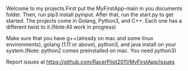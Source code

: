 Welcome to my projects.First put the MyFirstApp-main in you documents folder. Then, run pip3 install pyinput. After that, run the start.py to get started. The projects come in Golang, Python3, and C++. Each one has a different twist to it.(Note:All work in progress)

Make sure that you have g++(already on mac and some linux environments), golang (1.11 or above), python3, and java install on your system.(Note: python2 comes preinstalled on mac. You need python3)

Report issues at https://github.com/RacerPilot2011/MyFirstApp/issues
